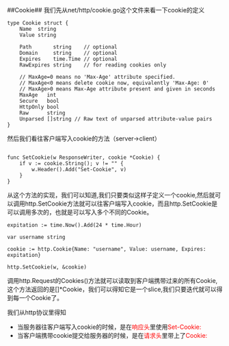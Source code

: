 ##Cookie##
我们先从net/http/cookie.go这个文件来看一下cookie的定义

```
type Cookie struct {
	Name  string
	Value string

	Path       string    // optional
	Domain     string    // optional
	Expires    time.Time // optional
	RawExpires string    // for reading cookies only

	// MaxAge=0 means no 'Max-Age' attribute specified.
	// MaxAge<0 means delete cookie now, equivalently 'Max-Age: 0'
	// MaxAge>0 means Max-Age attribute present and given in seconds
	MaxAge   int
	Secure   bool
	HttpOnly bool
	Raw      string
	Unparsed []string // Raw text of unparsed attribute-value pairs
}

```

然后我们看往客户端写入cookie的方法（server->client）

```

func SetCookie(w ResponseWriter, cookie *Cookie) {
	if v := cookie.String(); v != "" {
		w.Header().Add("Set-Cookie", v)
	}
}
```

从这个方法的实现，我们可以知道,我们只要类似这样子定义一个cookie,然后就可以调用http.SetCookie方法就可以往客户端写入cookie，而且http.SetCookie是可以调用多次的，也就是可以写入多个不同的Cookie。

```
expitation := time.Now().Add(24 * time.Hour)

var username string

cookie := http.Cookie{Name: "username", Value: username, Expires: expitation}

http.SetCookie(w, &cookie)

```

调用http.Request的Cookies()方法就可以读取到客户端携带过来的所有Cookie,这个方法返回的是[]*Cookie，我们可以得知它是一个slice,我们只要迭代就可以得到每一个Cookie了。

我们从http协议里得知

* 当服务器往客户端写入cookie的时候，是在<font color="red">响应头</font>里使用<font color="red">Set-Cookie: </font>
* 当客户端携带cookie提交给服务器的时候，是在<font color="red">请求头</font>里带上了<font color="red">Cookie:</font>

